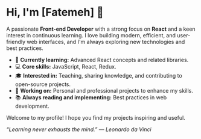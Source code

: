 
# Hi, I'm [Fatemeh] 👋

A passionate **Front-end Developer** with a strong focus on **React** and a keen interest in continuous learning. I love building modern, efficient, and user-friendly web interfaces, and I'm always exploring new technologies and best practices.

- 🌱 **Currently learning:** Advanced React concepts and related libraries.
- 💻 **Core skills:** JavaScript, React, Redux.
- 🎓 **Interested in:** Teaching, sharing knowledge, and contributing to open-source projects.
- 🚀 **Working on:** Personal and professional projects to enhance my skills.
- 📚 **Always reading and implementing:** Best practices in web development.

Welcome to my profile! I hope you find my projects inspiring and useful.



*“Learning never exhausts the mind.” — Leonardo da Vinci*